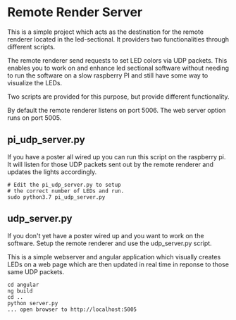 
# Remote Render Server

This is a simple project which acts as the destination for the remote renderer located in the led-sectional. It providers two functionalities through different scripts.

The remote renderer send requests to set LED colors via UDP packets. This enables you to work on and enhance led sectional software without needing to run the software on a slow raspberry PI and still have some way to visualize the LEDs. 

Two scripts are provided for this purpose, but provide different functionality.

By default the remote renderer listens on port 5006. The web server option runs on port 5005.

## pi_udp_server.py

If you have a poster all wired up you can run this script on the raspberry pi. It will listen for those UDP packets sent out by the remote renderer and updates the lights accordingly. 

    # Edit the pi_udp_server.py to setup 
    # the correct number of LEDs and run.
    sudo python3.7 pi_udp_server.py
    

## udp_server.py

If you don't yet have a poster wired up and you want to work on the software. Setup the remote renderer and use the udp_server.py script. 

This is a simple webserver and angular application which visually creates LEDs on a web page which are then updated in real time in reponse to those same UDP packets. 

    cd angular
    ng build
    cd ..
    python server.py
    ... open browser to http://localhost:5005